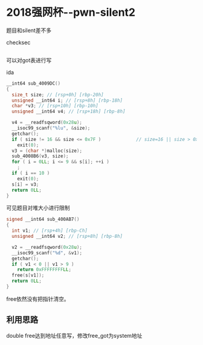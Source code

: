 # 2018强网杯--pwn-silent2

题目和silent差不多

checksec

```

```

可以对got表进行写

ida

```c
__int64 sub_4009DC()
{
  size_t size; // [rsp+0h] [rbp-20h]
  unsigned __int64 i; // [rsp+8h] [rbp-18h]
  char *v3; // [rsp+10h] [rbp-10h]
  unsigned __int64 v4; // [rsp+18h] [rbp-8h]

  v4 = __readfsqword(0x28u);
  __isoc99_scanf("%lu", &size);
  getchar();
  if ( size != 16 && size <= 0x7F )             // size=16 || size > 0x7f
    exit(0);
  v3 = (char *)malloc(size);
  sub_4008B6(v3, size);
  for ( i = 0LL; i <= 9 && s[i]; ++i )
    ;
  if ( i == 10 )
    exit(0);
  s[i] = v3;
  return 0LL;
}
```

可见题目对堆大小进行限制

```c
signed __int64 sub_400AB7()
{
  int v1; // [rsp+4h] [rbp-Ch]
  unsigned __int64 v2; // [rsp+8h] [rbp-8h]

  v2 = __readfsqword(0x28u);
  __isoc99_scanf("%d", &v1);
  getchar();
  if ( v1 < 0 || v1 > 9 )
    return 0xFFFFFFFFLL;
  free(s[v1]);
  return 0LL;
}
```

free依然没有把指针清空。

## 利用思路

double free达到地址任意写，修改free_got为system地址



